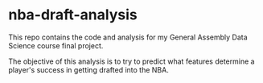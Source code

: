 # nba-draft-analysis
This repo contains the code and analysis for my General Assembly Data Science course final project.

The objective of this analysis is to try to predict what features determine a player's success in getting drafted into the NBA.
